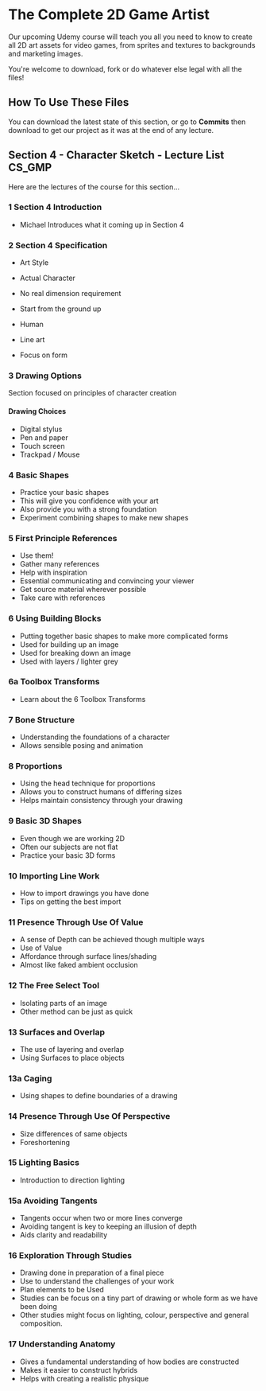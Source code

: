 
# The Complete 2D Game Artist
Our upcoming Udemy course will teach you all you need to know to create all 2D art assets for video games, from sprites and textures to backgrounds and marketing images.

You're welcome to download, fork or do whatever else legal with all the files!

## How To Use These Files
You can download the latest state of this section, or go to **Commits** then download to get our project as it was at the end of any lecture.

## Section 4 - Character Sketch - Lecture List CS_GMP
Here are the lectures of the course for this section...

### 1 Section 4 Introduction
+ Michael Introduces what it coming up in Section 4

### 2 Section 4 Specification
+ Art Style
+ Actual Character
+ No real dimension requirement

+ Start from the ground up
+ Human
+ Line art
+ Focus on form

### 3 Drawing Options
Section focused on principles of character creation

#### Drawing Choices
+ Digital stylus
+ Pen and paper
+ Touch screen
+ Trackpad / Mouse

### 4 Basic Shapes
+ Practice your basic shapes
+ This will give you confidence with your art
+ Also provide you with a strong foundation
+ Experiment combining shapes to make new shapes

### 5 First Principle References
+ Use them!
+ Gather many references
+ Help with inspiration
+ Essential communicating and convincing your viewer
+ Get source material wherever possible
+ Take care with references

### 6 Using Building Blocks
+ Putting together basic shapes to make more complicated forms
+ Used for building up an image
+ Used for breaking down an image
+ Used with layers / lighter grey

### 6a Toolbox Transforms
+ Learn about the 6 Toolbox Transforms

### 7 Bone Structure
+ Understanding the foundations of a character
+ Allows sensible posing and animation

### 8 Proportions
+ Using the head technique for proportions
+ Allows you to construct humans of differing sizes
+ Helps maintain consistency through your drawing

### 9 Basic 3D Shapes
+ Even though we are working 2D
+ Often our subjects are not flat
+ Practice your basic 3D forms

### 10 Importing Line Work
+ How to import drawings you have done
+ Tips on getting the best import

### 11 Presence Through Use Of Value
+ A sense of Depth can be achieved though multiple ways
+ Use of Value
+ Affordance through surface lines/shading
+ Almost like faked ambient occlusion

### 12 The Free Select Tool
+ Isolating parts of an image
+ Other method can be just as quick

### 13 Surfaces and Overlap
+ The use of layering and overlap
+ Using Surfaces to place objects

### 13a Caging
+ Using shapes to define boundaries of a drawing

### 14 Presence Through Use Of Perspective
+ Size differences of same objects
+ Foreshortening

### 15 Lighting Basics
+ Introduction to direction lighting

### 15a Avoiding Tangents
+ Tangents occur when two or more lines converge
+ Avoiding tangent is key to keeping an illusion of depth
+ Aids clarity and readability

### 16 Exploration Through Studies
+ Drawing done in preparation of a final piece
+ Use to understand the challenges of your work
+ Plan elements to be Used
+ Studies can be focus on a tiny part of drawing or whole form as we have been doing
+ Other studies might focus on lighting, colour, perspective and general composition.

### 17 Understanding Anatomy
+ Gives a fundamental understanding of how bodies are constructed
+ Makes it easier to construct hybrids
+ Helps with creating a realistic physique
